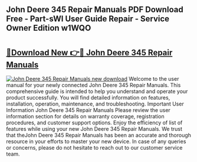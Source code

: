 ## John Deere 345 Repair Manuals PDF Download Free - Part-sWl User Guide Repair - Service Owner Edition w1WQO

# <h2><a href="http://bc50932.oget.top/?id=John+Deere+345+Repair+Manuals">🔗Download New 👉🔴 John Deere 345 Repair Manuals</a></h2>

[![John Deere 345 Repair Manuals new download](https://i.imgur.com/5g1atiW.png)](http://bc50932.oget.top/?id=John+Deere+345+Repair+Manuals)
Welcome to the user manual for your newly connected John Deere 345 Repair Manuals. This comprehensive guide is intended to help you understand and operate your product successfully. You will find detailed information on features, installation, operation, maintenance, and troubleshooting. Important User Information John Deere 345 Repair Manuals Please review the user information section for details on warranty coverage, registration procedures, and customer support options. Enjoy the efficiency of list of features while using your new John Deere 345 Repair Manuals. We trust that theJohn Deere 345 Repair Manuals has been an accurate and thorough resource in your efforts to master your new device. In case of any queries or concerns, please do not hesitate to reach out to our customer service team.
